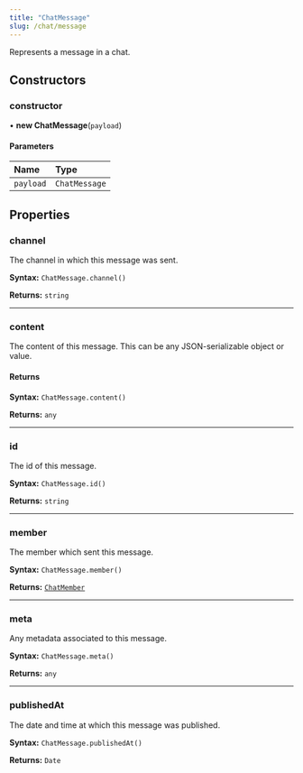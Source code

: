 ```yaml
---
title: "ChatMessage"
slug: /chat/message
---
```


Represents a message in a chat.

## Constructors

### constructor

• **new ChatMessage**(`payload`)

#### Parameters

| Name      | Type          |
| :-------- | :------------ |
| `payload` | `ChatMessage` |

## Properties

### channel

The channel in which this message was sent.

**Syntax:** `ChatMessage.channel()`

**Returns:** `string`

---

### content

The content of this message. This can be any JSON-serializable object or value.

#### Returns

**Syntax:** `ChatMessage.content()`

**Returns:** `any`

---

### id

The id of this message.

**Syntax:** `ChatMessage.id()`

**Returns:** `string`

---

### member

The member which sent this message.

**Syntax:** `ChatMessage.member()`

**Returns:** [`ChatMember`](./chat-chatmember.md)

---

### meta

Any metadata associated to this message.

**Syntax:** `ChatMessage.meta()`

**Returns:** `any`

---

### publishedAt

The date and time at which this message was published.

**Syntax:** `ChatMessage.publishedAt()`

**Returns:** `Date`
